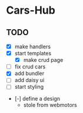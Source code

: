 # Cars-Hub

## TODO
- [x] make handlers
- [x] start templates
  - [x] make crud page
- [ ] fix crud cars
- [x] add bundler
- [ ] add daisy ui
- [ ] start styling
- [-] define a design
  - stole from webmotors